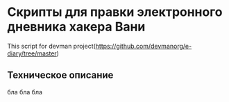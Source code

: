 # Скрипты для правки электронного дневника хакера Вани
This script for devman project(https://github.com/devmanorg/e-diary/tree/master)

## Техническое описание
бла бла бла